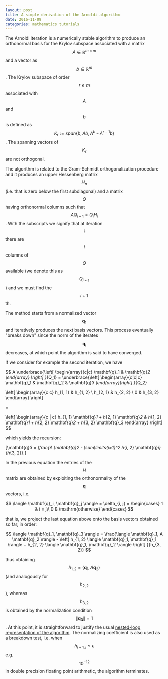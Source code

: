 ```yaml
---
layout: post
title: A simple derivation of the Arnoldi algorithm
date: 2016-11-09
categories: mathematics tutorials
---
```


The Arnoldi iteration is a numerically stable algorithm to produce an orthonormal basis for the Krylov subspace associated with a matrix $$A \in \mathbb{R}^{m \times m}$$ and a vector as $$b \in \mathbb{R}^m$$.
The Krylov subspace of order $$r \leq m$$ associated with $$A$$ and $$b$$ is defined as $$K_r := span \lbrace b, Ab, A^b \cdots A^{r-1}b \rbrace$$. The spanning vectors of $$K_r$$ are not orthogonal.

The algorithm is related to the Gram-Schmidt orthogonalization procedure and it produces an upper Hessenberg matrix $$H_n$$ (i.e. that is zero below the first subdiagonal) and a matrix $$Q$$ having orthonormal columns such that $$A Q_{i - 1} = Q_i H_i$$.
With the subscripts we signify that at iteration $$i$$ there are $$i$$ columns of $$Q$$ available (we denote this as $$Q_{i-1}$$) and we must find the $$i+1$$th.

The method starts from a normalized vector $$\mathbf{q}_1$$ and iteratively produces the next basis vectors. This process eventually "breaks down" since the norm of the iterates $$\mathbf{q}_i$$ decreases, at which point the algorithm is said to have converged.



If we consider for example the second iteration, we have

$$
A \underbrace{\left[
  \begin{array}{c|c}
  \mathbf{q}_1 & \mathbf{q}_2 
  \end{array} 
  \right] }_{Q_1} = \underbrace{\left[
    \begin{array}{c|c|c}  
    \mathbf{q}_1 & \mathbf{q}_2 & \mathbf{q}_3
    \end{array}\right] }_{Q_2}

\left[ \begin{array}{c c}
 h_{1, 1} & h_{1, 2} \\
 h_{2, 1} & h_{2, 2}  \\
 0 & h_{3, 2} 
\end{array} \right]

=

\left[ 
  \begin{array}{c | c} 
  h_{1, 1} \mathbf{q}_1 + h_{2, 1} \mathbf{q}_2 &  h_{1, 2} \mathbf{q}_1 + h_{2, 2} \mathbf{q}_2 + h_{3, 2} \mathbf{q}_3
\end{array}
\right]
$$

which yields the recursion:

\[\mathbf{q}_3 = \frac{A \mathbf{q}_2 - \sum\limits_{i=1}^2 h_{i, 2} \mathbf{q}_i}{h_{3, 2}}.\]



In the previous equation the entries of the $$H$$ matrix are obtained by exploiting the orthonormality of the $$\mathbf{q}$$ vectors, i.e. 

$$
\langle \mathbf{q}_i, \mathbf{q}_j \rangle = \delta_{i, j} =
     \begin{cases} 1 & i = j\\
                   0 & \mathrm{otherwise}
     \end{cases}
$$

that is, we project the last equation above onto the basis vectors obtained so far, in order:

$$
\langle \mathbf{q}_1, \mathbf{q}_3 \rangle = \frac{\langle \mathbf{q}_1, A \mathbf{q}_2 \rangle - \left[ h_{1, 2} \langle \mathbf{q}_1, \mathbf{q}_1 \rangle  + h_{2, 2} \langle \mathbf{q}_1, \mathbf{q}_2 \rangle \right] }{h_{3, 2}}
$$

thus obtaining $$h_{1,2} = \langle \mathbf{q}_1, A \mathbf{q}_2 \rangle $$ (and analogously for $$h_{2, 2}$$), whereas $$h_{3, 2}$$ is obtained by the normalization condition $$\| \mathbf{q_3} \| = 1$$.
At this point, it is straightforward to justify the usual [nested-loop representation of the algorithm](https://en.wikipedia.org/wiki/Arnoldi_iteration#The_Arnoldi_iteration).
The normalizing coefficient is also used as a breakdown test, i.e. when $$h_{i+1, i} \leq \epsilon$$ e.g. $$10^{-12}$$ in double precision floating point arithmetic, the algorithm terminates.

